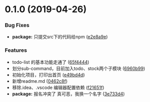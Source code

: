 # 0.1.0 (2019-04-26)


### Bug Fixes

* **package:** 只提交src下的代码给npm ([e2e8a9e](https://github.com/limengke123/van/commit/e2e8a9e))


### Features

* todo-list 的基本功能走通了 ([65f4444](https://github.com/limengke123/van/commit/65f4444))
* 划分sub-command，目前加入todo、stock两个子模块 ([6960b99](https://github.com/limengke123/van/commit/6960b99))
* 初始化项目，打印出首页 ([e49bd4d](https://github.com/limengke123/van/commit/e49bd4d))
* 新增readme.md ([0462c8f](https://github.com/limengke123/van/commit/0462c8f))
* 移除.idea、.vscode 编辑器配置依赖 ([f21651f](https://github.com/limengke123/van/commit/f21651f))
* **package:** 报名冲突了 真可恶，我换一个名字 ([3e733d4](https://github.com/limengke123/van/commit/3e733d4))



